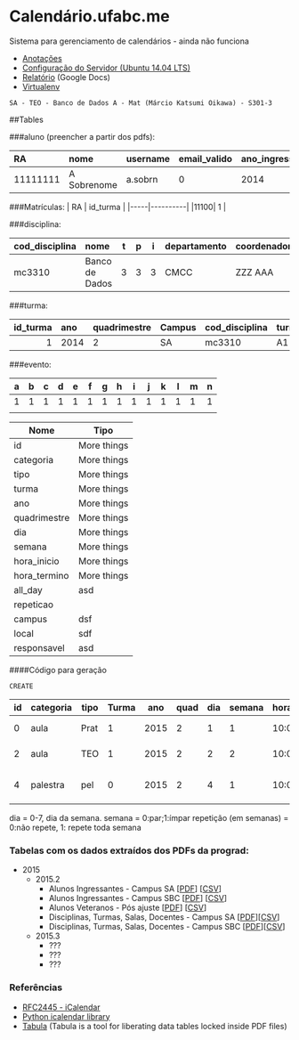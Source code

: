 # Calendário.ufabc.me
Sistema para gerenciamento de calendários - ainda não funciona

* [Anotações](anotacoes.md)
* [Configuração do Servidor (Ubuntu 14.04 LTS)](configuracao_servidor.md)
* [Relatório](https://docs.google.com/document/d/1yTcExg9jd4L8NK4ZYPBjoMs3henpSFsJALr9l5_Di2E/pub) (Google Docs)
*  [Virtualenv](http://www.dabapps.com/blog/introduction-to-pip-and-virtualenv-python/)


```
SA - TEO - Banco de Dados A - Mat (Márcio Katsumi Oikawa) - S301-3
```

##Tables

###aluno (preencher a partir dos pdfs):

| RA       | nome        |   username | email_valido | ano_ingresso |
|:---------|:------------|:-----------|:-------------|:-------------|
| 11111111 | A Sobrenome | a.sobrn    | 0            | 2014         |


###Matrículas:
| RA  | id_turma |
|-----|----------|
|11100| 1        |


###disciplina:

| cod_disciplina | nome           | t | p | i | departamento | coordenador |
|:---------------|:---------------|---|---|---|:------------ |:------------|
|  mc3310        | Banco de Dados | 3 | 3 | 3 | CMCC         | ZZZ AAA     |



###turma:

| id_turma  | ano  | quadrimestre | Campus | cod_disciplina | turma | Periodo |
|----------:|:-----|:------------ |:------ |:---------------|:------|---------|
|         1 | 2014 | 2            | SA     |  mc3310        | A1    | Mat     |





###evento:



| a  |  b | c  | d  | e  | f  | g  | h  | i  | j  | k  |l   |m   |n   |
|---|---|---|---|---|---|---|---|---|---|---|---|---|---|
|  1 |  1 | 1  | 1  | 1  | 1  | 1  | 1  | 1  |1   | 1  | 1  | 1  |1   |
|   |   |   |   |   |   |   |   |   |   |   |   |   |   |



Nome | Tipo
------ | -----
id  | More things
categoria  | More things
tipo  | More things
turma  | More things
ano  | More things
quadrimestre  | More things
dia  | More things
semana  | More things
hora_inicio  | More things
hora_termino  | More things
all_day | asd
repeticao |
campus | dsf
local |sdf
responsavel |asd

####Código para geração
```
CREATE
```




|id| categoria | tipo | Turma | ano | quad| dia| semana| hora_início | hora_término | all_day | repetição | local  | responsável       |
|--|-----------|------|-------|-----|-----|----|-------|-------------|--------------|---------|-----------|--------|-------------------|
| 0| aula      | Prat | 1     | 2015| 2   | 1  | 1     |10:00        | 12:00        |  0      | 1         | S301-3 | Marcio Oikawa     |
| 2| aula      | TEO  | 1     | 2015| 2   | 2  | 2     |10:00        | 12:00        |  0      | 1         | S501-3 | Marcio Oikawa     |
| 4| palestra  | pel  | 0     | 2015| 2   | 4  | 1     |10:00        | 12:00        |  1      | 1         | S402-2 | John "Maddog" Hal |

dia = 0-7, dia da semana.
semana = 0:par;1:ímpar
repetição (em semanas) = 0:não repete, 1: repete toda semana

### Tabelas com os dados extraídos dos PDFs da prograd:
* 2015
  * 2015.2
    * Alunos Ingressantes - Campus SA [[PDF](original_data/2015.2/turmas_ingressantes_sa_2015.2.pdf)] [[CSV](original_data/2015.2/turmas_ingressantes_sa_2015.2.csv)]
    * Alunos Ingressantes - Campus SBC [[PDF](original_data/2015.2/turmas_ingressantes_sbc_2015.2.pdf)] [[CSV](original_data/2015.2/turmas_ingressantes_sbc_2015.2.csv)]
    * Alunos Veteranos - Pós ajuste [[PDF](original_data/2015.2/matriculas_deferidas_pos_ajuste_2015.2.pdf)] [[CSV](original_data/2015.2/matriculas_deferidas_pos_ajuste_2015.2.csv)]
    * Disciplinas, Turmas, Salas, Docentes - Campus SA [[PDF](original_data/2015.2/turmas_salas_docentes_sa_2015.2.pdf)][[CSV](original_data/2015.2/turmas_salas_docentes_sa_2015.2.csv)]
    * Disciplinas, Turmas, Salas, Docentes - Campus SBC [[PDF](original_data/2015.2/turmas_salas_docentes_sbc_2015.2.pdf)][[CSV](original_data/2015.2/turmas_salas_docentes_sbc_2015.2.csv)]
  * 2015.3
    * ???
    * ???
    * ???





### Referências
* [RFC2445 - iCalendar](https://www.ietf.org/rfc/rfc2445.txt)
* [Python icalendar library](https://pypi.python.org/pypi/icalendar/3.9.0)
* [Tabula](http://tabula.technology/) (Tabula is a tool for liberating data tables locked inside PDF files)

